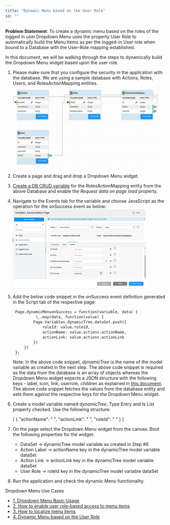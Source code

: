 ```yaml
---
title: "Dynamic Menu based on the User Role"
id: ""
---
```


**Problem Statement**: To create a dynamic menu based on the roles of the logged in user.Dropdown Menu uses the property User Role to automatically build the Menu Items as per the logged-in User role when bound to a Database with the User-Role mapping established.

In this document, we will be walking through the steps to dynamically build the Dropdown Menu widget based upon the user role.

1. Please make sure that you configure the security in the application with the database. We are using a sample database with Actions, Roles, Users, and RolesActionMapping entities. [![](/learn/assets/rbac_menu_db.png)](/learn/assets/rbac_menu_db.png)
2. Create a page and drag and drop a Dropdown Menu widget.
3. [Create a DB CRUD variable](/learn/assets/var_sel.png) for the RolesActionMapping entity from the above Database and enable the _Request data on page load_ property.
4. Navigate to the Events tab for the variable and choose JavaScript as the operation for the onSuccess event as below: [![](/learn/assets/rbac_menu_varevent.png)](/learn/assets/rbac_menu_varevent.png)
5. Add the below code snippet in the onSuccess event definition generated in the Script tab of the respective page:
    
        Page.dynamicMenuonSuccess = function(variable, data) {
                 \_.map(data, function(value) {
                Page.Variables.dynamicTree.dataSet.push({
                    roleId: value.roleId,
                    actionName: value.actions.actionName,
                    actionLink: value.actions.actionLink
                })
            })
        };
    
    Note: In the above code snippet, _dynamicTree_ is the name of the model variable as created in the next step. The above code snippet is required as the data from the database is an array of objects whereas the Dropdown Menu widget expects a JSON structure with the following keys - label, icon, link, userrole, children as explained in [this document](/learn/app-development/widgets/navigation/dropdown-menu-use-cases/). The above code snippet fetches the values from the database entity and sets them against the respective keys for the Dropdown Menu widget.
6. Create a model variable named _dynamicTree_, Type Entry and Is List property checked. Use the following structure:
    
    \[
      {
        "actionName": " ",
        "actionLink": " ",
        "roleId": " "
      }
    \]
    
7. On the page select the Dropdown Menu widget from the canvas. Bind the following properties for the widget:
    - DataSet → dynamicTree model variable as created in Step #6
    - Action Label → actionName key in the dynamicTree model variable dataSet
    - Action Link → actionLink key in the dynamicTree model variable dataSet
    - User Role → roleId key in the dynamicTree model variable dataSet
8. Run the application and check the dynamic Menu functionality.

Dropdown Menu Use Cases

- [1\. Dropdown Menu Basic Usage](/learn/app-development/widgets/navigation/dropdown-menu-use-cases/)
- [2\. How to enable user role-based access to menu items](/learn/how-tos/restricting-menu-item-display-based-user-role/)
- [3\. How to localize menu items](/learn/how-tos/implementing-localization-dropdown-menu/)
- [4\. Dynamic Menu based on the User Role](#)
